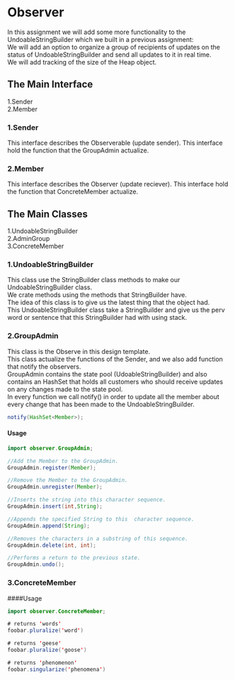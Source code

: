 # Observer
In this assignment we will add some more functionality to the UndoableStringBuilder
which we built in a previous assignment:  
We will add an option to organize a group of recipients of updates on the status of
UndoableStringBuilder and send all updates to it in real time.  
We will add tracking of the size of the Heap object.  

## The Main Interface  
1.Sender      
2.Member   

### 1.Sender 

This interface describes the Observerable (update sender).
This interface hold the function that the GroupAdmin actualize.


### 2.Member

This interface describes the Observer (update reciever).
This interface hold the function that ConcreteMember actualize.

## The Main Classes
 
1.UndoableStringBuilder         
2.AdminGroup    
3.ConcreteMember    

### 1.UndoableStringBuilder  

This class use the StringBuilder class methods to make our UndoableStringBuilder class.     
We crate methods using the methods that StringBuilder have.    
The idea of this class is to give us the latest thing that the object had.      
This UndoableStringBuilder class take a StringBuilder and give us the perv word or sentence that this StringBuilder had with using stack.  

### 2.GroupAdmin 

This class is the Observe in this design template.    
This class actualize the functions of the Sender, and we also add function that notify the observers.  
GroupAdmin contains the state pool (UdoableStringBuilder) and also contains an HashSet that holds all customers who should receive updates on any changes made to the state pool.  
In every function we call notify() in order to update all the member about every change that has been made to the UndoableStringBuilder.  

```java  
notify(HashSet<Member>);
```

#### Usage

```java  
import observer.GroupAdmin;  

//Add the Member to the GroupAdmin.  
GroupAdmin.register(Member);

//Remove the Member to the GroupAdmin.  
GroupAdmin.unregister(Member);

//Inserts the string into this character sequence.  
GroupAdmin.insert(int,String);

//Appends the specified String to this  character sequence.  
GroupAdmin.append(String);

//Removes the characters in a substring of this sequence.  
GroupAdmin.delete(int, int);

//Performs a return to the previous state.  
GroupAdmin.undo();
```


### 3.ConcreteMember


####Usage

```java
import observer.ConcreteMember;

# returns 'words'
foobar.pluralize('word')

# returns 'geese'
foobar.pluralize('goose')

# returns 'phenomenon'
foobar.singularize('phenomena')



